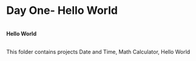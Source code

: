 # Day One- Hello World
<br> <b>Hello World </b> </br> 
<!-- Hello wold is complete August 25 20:43 with html format-->
<br>This folder contains projects Date and Time, Math Calculator, Hello World</br>
